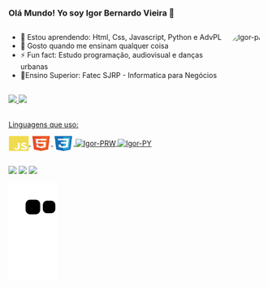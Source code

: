 ### Olá Mundo! Yo soy Igor Bernardo Vieira 👋


<div>
<img align="right" alt="Igor-pic" height="150" style="border-radius:50px;" src=https://media.discordapp.net/attachments/1014971382750257175/1014971588971606126/Noc_Fatec_programmer_walking_in_the_void_hyper_realistic_ultra__b8b4ee06-1ec4-4d27-92e0-a7b382c8e5fb.png  
</div>
  
##
- 🌱 Estou aprendendo: Html, Css, Javascript, Python e AdvPL
- 🤔 Gosto quando me ensinam qualquer coisa
- ⚡ Fun fact: Estudo programação, audiovisual e danças urbanas
- 🏫Ensino Superior: Fatec SJRP - Informatica para Negócios

##


<div align=inline_block>
  <a href="https://beacons.ai/017.noc"target="_blank">
  <img height="150em" src="https://github-readme-stats.vercel.app/api?username=IgorBVieira&show_icons=true&theme=merko&include_all_commits=true&count_private=true"/>
  <img height="140em" src="https://github-readme-stats.vercel.app/api/top-langs/?username=IgorBVieira&layout=compact&langs_count=7&theme=merko"/>
</div>

<div style="display: inline_block"><br>
  <p> Linguagens que uso: </p>
  <img align="center" alt="Igor-JS" height="30" width="40" src="https://raw.githubusercontent.com/devicons/devicon/master/icons/javascript/javascript-plain.svg">
  <img align="center" alt="Igor-HTML" height="30" width="40" src="https://raw.githubusercontent.com/devicons/devicon/master/icons/html5/html5-original.svg">
  <img align="center" alt="Igor-CSS" height="30" width="40" src="https://raw.githubusercontent.com/devicons/devicon/master/icons/css3/css3-original.svg">
  <img align="center" alt="Igor-PRW" height="30" width="30" src=https://media.discordapp.net/attachments/1014971382750257175/1029006971287912518/icon_prw.png>
  <img align="center" alt="Igor-PY" height="30" width="30" src=https://cdn-icons-png.flaticon.com/512/1822/1822899.png>
</div>

##

<div> 
  <a href="https://www.instagram.com/noc.017/" target="_blank"><img src="https://img.shields.io/badge/-Instagram-%23E4405F?style=for-the-badge&logo=instagram&logoColor=white" target="_blank"></a>
  <a href = "mailto:igorvieira.org@gmail.com"><img src="https://img.shields.io/badge/-Gmail-%23333?style=for-the-badge&logo=gmail&logoColor=white" target="_blank"></a>
  <a href="https://www.linkedin.com/in/igor-bernardo-vieira/" target="_blank"><img src="https://img.shields.io/badge/-LinkedIn-%230077B5?style=for-the-badge&logo=linkedin&logoColor=white" target="_blank"></a> 
  
  ![Snake animation](https://github.com/IgorBVieira/IgorBVieira/blob/output/github-contribution-grid-snake.svg)
  
 </div>
